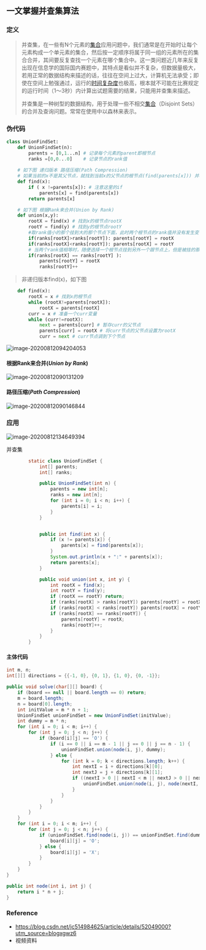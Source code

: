 ## 一文掌握并查集算法

### 定义

> 并查集，在一些有N个元素的[集合](https://baike.baidu.com/item/集合/2908117)应用问题中，我们通常是在开始时让每个元素构成一个单元素的集合，然后按一定顺序将属于同一组的元素所在的集合合并，其间要反复查找一个元素在哪个集合中。这一类问题近几年来反复出现在信息学的国际国内赛题中，其特点是看似并不复杂，但数据量极大，若用正常的数据结构来描述的话，往往在空间上过大，计算机无法承受；即使在空间上勉强通过，运行的[时间复杂度](https://baike.baidu.com/item/时间复杂度/1894057)也极高，根本就不可能在比赛规定的运行时间（1～3秒）内计算出试题需要的结果，只能用并查集来描述。
>
> 并查集是一种树型的数据结构，用于处理一些不相交[集合](https://baike.baidu.com/item/集合/2908117)（Disjoint Sets）的合并及查询问题。常常在使用中以森林来表示。



### 伪代码

```python
class UnionFindSet:
	def UnionFindSet(n):
		parents = [0,1...n] # 记录每个元素的parent即根节点
		ranks =[0,0...0]    # 记录节点的rank值
	
    # 如下图 递归版本 路径压缩(Path Compression)
    # 如果当前的x不是其父节点，就找到当前x的父节点的根节点(find(parents[x])) 并将这个值赋值给x的父节点
	def find(x):
		if ( x !=parents[x]): # 注意这里的if
			parents[x] = find(parents[x])
		return parents[x]

	# 如下图 根据Rank来合并(Union by Rank)
	def union(x,y):
		rootX = find(x) # 找到x的根节点rootX
		rootY = find(y) # 找到y的根节点rootY
        #取rank值小的那个挂到大的那个节点下面，此时两个根节点的rank值并没有发生变化，还是原来的值
		if(ranks[rootX]>ranks[rootY]): parents[rootY] = rootX 
		if(ranks[rootX]<ranks[rootY]): parents[rootX] = rootY
        # 当两个rank值相等时，随便选择一个根节点挂到另外一个跟节点上，但是被挂的那个根节点的rank值需要+1    
		if(ranks[rootX] == ranks[rootY] ):
			parents[rootY] = rootX
			ranks[rootY]++
```



> 非递归版本find(x)，如下图

```python
	def find(x):
		rootX = x # 找到x的根节点
		while (rootX!=parents[rootX]):
			rootX = parents[rootX]
		curr = x # 准备一个curr变量
		while (curr!=rootX):
			next = parents[curr] # 暂存curr的父节点
			parents[curr] = rootX # 将curr节点的父节点设置为rootX
			curr = next # curr节点调到下个节点
```

![image-20200812094204053](D:\Dev\SrcCode\geek-algorithm-leetcode\src\main\leetcode_manuscripts\classical_algorithm\一文掌握并查集.assets\image-20200812094204053.png)



#### 根据Rank来合并($Union$ $by$ $Rank$)

![image-20200812090131209](D:\Dev\SrcCode\geek-algorithm-leetcode\src\main\leetcode_manuscripts\classical_algorithm\一文掌握并查集.assets\image-20200812090131209.png)

#### 路径压缩($Path$ $Compression$)

![image-20200812090146844](D:\Dev\SrcCode\geek-algorithm-leetcode\src\main\leetcode_manuscripts\classical_algorithm\一文掌握并查集.assets\image-20200812090146844.png)





### 应用

![image-20200812134649394](D:\Dev\SrcCode\geek-algorithm-leetcode\src\main\leetcode_manuscripts\classical_algorithm\一文掌握并查集算法.assets\image-20200812134649394.png)

并查集

```java
        static class UnionFindSet {
            int[] parents;
            int[] ranks;

            public UnionFindSet(int n) {
                parents = new int[n];
                ranks = new int[n];
                for (int i = 0; i < n; i++) {
                    parents[i] = i;
                }
            }


            public int find(int x) {
                if (x != parents[x]) {
                    parents[x] = find(parents[x]);
                }
                System.out.println(x + ":" + parents[x]);
                return parents[x];
            }

            public void union(int x, int y) {
                int rootX = find(x);
                int rootY = find(y);
                if (rootX == rootY) return;
                if (ranks[rootX] > ranks[rootY]) parents[rootY] = rootX;
                if (ranks[rootX] < ranks[rootY]) parents[rootX] = rootY;
                if (ranks[rootX] == ranks[rootY]) {
                    parents[rootY] = rootX;
                    ranks[rootY]++;
                }
            }
        }

```



#### 主体代码

```java
int m, n;
int[][] directions = {{-1, 0}, {0, 1}, {1, 0}, {0, -1}};

public void solve(char[][] board) {
    if (board == null || board.length == 0) return;
    m = board.length;
    n = board[0].length;
    int initValue = m * n + 1;
    UnionFindSet unionFindSet = new UnionFindSet(initValue);
    int dummy = m * n;
    for (int i = 0; i < m; i++) {
        for (int j = 0; j < n; j++) {
            if (board[i][j] == 'O') {
                if (i == 0 || i == m - 1 || j == 0 || j == n - 1) {
                    unionFindSet.union(node(i, j), dummy);
                } else {
                    for (int k = 0; k < directions.length; k++) {
                        int nextI = i + directions[k][0];
                        int nextJ = j + directions[k][1];
                        if ((nextI > 0 || nextI < m || nextJ > 0 || nextJ < n) && board[nextI][nextJ] == 'O') {
                            unionFindSet.union(node(i, j), node(nextI, nextJ));
                        }
                    }
                }
            }
        }
    }
    for (int i = 0; i < m; i++) {
        for (int j = 0; j < n; j++) {
            if (unionFindSet.find(node(i, j)) == unionFindSet.find(dummy)) {
                board[i][j] = 'O';
            } else {
                board[i][j] = 'X';
            }
        }
    }
}

public int node(int i, int j) {
    return i * n + j;
}
```





### Reference

- https://blog.csdn.net/jc514984625/article/details/52049000?utm_source=blogxgwz6
- 视频资料

